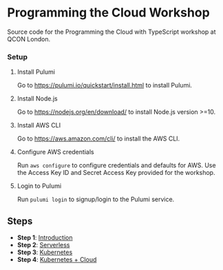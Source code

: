 # Programming the Cloud Workshop

Source code for the Programming the Cloud with TypeScript workshop at QCON London.


### Setup

1. Install Pulumi

    Go to https://pulumi.io/quickstart/install.html to install Pulumi.

1. Install Node.js

    Go to https://nodejs.org/en/download/ to install Node.js version >=10.

1. Install AWS CLI

    Go to https://aws.amazon.com/cli/ to install the AWS CLI.

1. Configure AWS credentials

    Run `aws configure` to configure credentials and defaults for AWS.  Use the Access Key ID and Secret Access Key provided for the workshop.

1. Login to Pulumi

    Run `pulumi login` to signup/login to the Pulumi service.

## Steps

* __Step 1__: [Introduction](./1.Intro/)
* __Step 2__: [Serverless](./2.Serverless/)
* __Step 3__: [Kubernetes](./3.Kubernetes/)
* __Step 4__: [Kubernetes + Cloud](./4.Kubernetes+Cloud)
